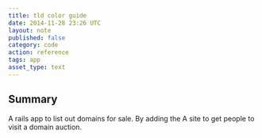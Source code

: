 ```yaml
---
title: tld color guide
date: 2014-11-28 23:26 UTC
layout: note
published: false
category: code
action: reference
tags: app
asset_type: text
---
```


## Summary
A rails app to list out domains for sale.
By adding the
A site to get people to visit a domain auction.
